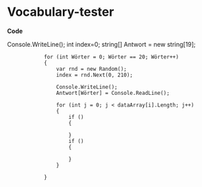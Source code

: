 # Vocabulary-tester

**Code**
 
 Console.WriteLine();
            int index=0;
            string[] Antwort = new string[19];
           
                for (int Wörter = 0; Wörter == 20; Wörter++)
                {
                    var rnd = new Random();
                    index = rnd.Next(0, 210);

                    Console.WriteLine();
                    Antwort[Wörter] = Console.ReadLine();

                    for (int j = 0; j < dataArray[i].Length; j++)
                    {
                        if ()
                        {

                        }
                        if ()
                        {

                        }
                    }

                }
